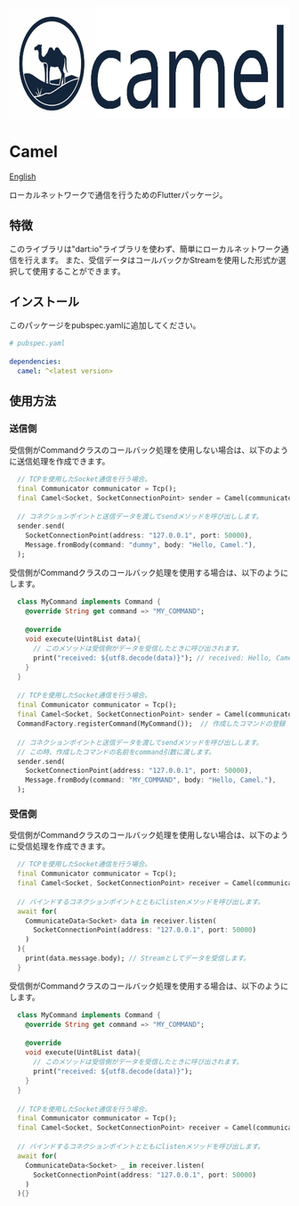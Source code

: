 <img height="200px" src="doc/assets/rogo.png">

# Camel
[English](../README.md)<br/>

ローカルネットワークで通信を行うためのFlutterパッケージ。

## 特徴
このライブラリは"dart:io"ライブラリを使わず、簡単にローカルネットワーク通信を行えます。
また、受信データはコールバックかStreamを使用した形式か選択して使用することができます。

## インストール
このパッケージをpubspec.yamlに追加してください。
```yaml
# pubspec.yaml

dependencies:
  camel: ^<latest version>
```

## 使用方法

### 送信側
受信側がCommandクラスのコールバック処理を使用しない場合は、以下のように送信処理を作成できます。
```dart
  // TCPを使用したSocket通信を行う場合。
  final Communicator communicator = Tcp();
  final Camel<Socket, SocketConnectionPoint> sender = Camel(communicator);

  // コネクションポイントと送信データを渡してsendメソッドを呼び出しします。
  sender.send(
    SocketConnectionPoint(address: "127.0.0.1", port: 50000),
    Message.fromBody(command: "dummy", body: "Hello, Camel."),
  );
```

受信側がCommandクラスのコールバック処理を使用する場合は、以下のようにします。
```dart
  class MyCommand implements Command {
    @override String get command => "MY_COMMAND";

    @override
    void execute(Uint8List data){
      // このメソッドは受信側がデータを受信したときに呼び出されます。
      print("received: ${utf8.decode(data)}"); // received: Hello, Camel.
    }
  }

  // TCPを使用したSocket通信を行う場合。
  final Communicator communicator = Tcp();
  final Camel<Socket, SocketConnectionPoint> sender = Camel(communicator);
  CommandFactory.registerCommand(MyCommand());  // 作成したコマンドの登録

  // コネクションポイントと送信データを渡してsendメソッドを呼び出しします。
  // この時、作成したコマンドの名前をcommand引数に渡します。
  sender.send(
    SocketConnectionPoint(address: "127.0.0.1", port: 50000),
    Message.fromBody(command: "MY_COMMAND", body: "Hello, Camel."),
  );
```

### 受信側
受信側がCommandクラスのコールバック処理を使用しない場合は、以下のように受信処理を作成できます。
```dart
  // TCPを使用したSocket通信を行う場合。
  final Communicator communicator = Tcp();
  final Camel<Socket, SocketConnectionPoint> receiver = Camel(communicator);

  // バインドするコネクションポイントとともにlistenメソッドを呼び出します。
  await for(
    CommunicateData<Socket> data in receiver.listen(
      SocketConnectionPoint(address: "127.0.0.1", port: 50000)
    )
  ){
    print(data.message.body); // Streamとしてデータを受信します。
  }
```


受信側がCommandクラスのコールバック処理を使用する場合は、以下のようにします。

```dart
  class MyCommand implements Command {
    @override String get command => "MY_COMMAND";

    @override
    void execute(Uint8List data){
      // このメソッドは受信側がデータを受信したときに呼び出されます。
      print("received: ${utf8.decode(data)}");
    }
  }

  // TCPを使用したSocket通信を行う場合。
  final Communicator communicator = Tcp();
  final Camel<Socket, SocketConnectionPoint> receiver = Camel(communicator);

  // バインドするコネクションポイントとともにlistenメソッドを呼び出します。
  await for(
    CommunicateData<Socket> _ in receiver.listen(
      SocketConnectionPoint(address: "127.0.0.1", port: 50000)
    )
  ){}
```

